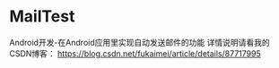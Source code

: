 # MailTest
Android开发-在Android应用里实现自动发送邮件的功能
详情说明请看我的CSDN博客： https://blog.csdn.net/fukaimei/article/details/87717995
